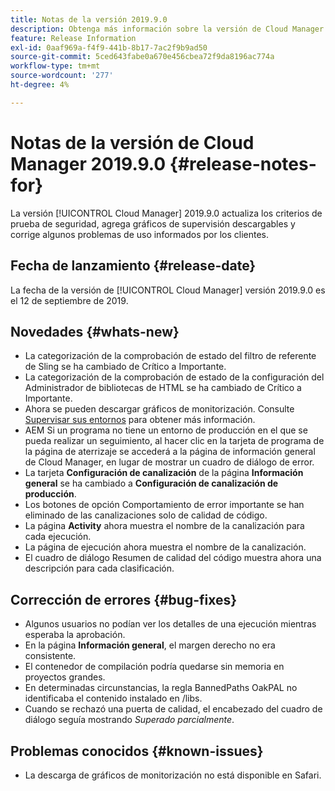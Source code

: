 ```yaml
---
title: Notas de la versión 2019.9.0
description: Obtenga más información sobre la versión de Cloud Manager 2019.9.0.
feature: Release Information
exl-id: 0aaf969a-f4f9-441b-8b17-7ac2f9b9ad50
source-git-commit: 5ced643fabe0a670e456cbea72f9da8196ac774a
workflow-type: tm+mt
source-wordcount: '277'
ht-degree: 4%

---
```


# Notas de la versión de Cloud Manager 2019.9.0 {#release-notes-for}

La versión [!UICONTROL Cloud Manager] 2019.9.0 actualiza los criterios de prueba de seguridad, agrega gráficos de supervisión descargables y corrige algunos problemas de uso informados por los clientes.

## Fecha de lanzamiento {#release-date}

La fecha de la versión de [!UICONTROL Cloud Manager] versión 2019.9.0 es el 12 de septiembre de 2019.

## Novedades {#whats-new}

* La categorización de la comprobación de estado del filtro de referente de Sling se ha cambiado de Crítico a Importante.
* La categorización de la comprobación de estado de la configuración del Administrador de bibliotecas de HTML se ha cambiado de Crítico a Importante.
* Ahora se pueden descargar gráficos de monitorización. Consulte [Supervisar sus entornos](/help/using/monitoring-environments.md) para obtener más información.
* AEM Si un programa no tiene un entorno de producción en el que se pueda realizar un seguimiento, al hacer clic en la tarjeta de programa de la página de aterrizaje se accederá a la página de información general de Cloud Manager, en lugar de mostrar un cuadro de diálogo de error.
* La tarjeta **Configuración de canalización** de la página **Información general** se ha cambiado a **Configuración de canalización de producción**.
* Los botones de opción Comportamiento de error importante se han eliminado de las canalizaciones solo de calidad de código.
* La página **Activity** ahora muestra el nombre de la canalización para cada ejecución.
* La página de ejecución ahora muestra el nombre de la canalización.
* El cuadro de diálogo Resumen de calidad del código muestra ahora una descripción para cada clasificación.

## Corrección de errores {#bug-fixes}

* Algunos usuarios no podían ver los detalles de una ejecución mientras esperaba la aprobación.
* En la página **Información general**, el margen derecho no era consistente.
* El contenedor de compilación podría quedarse sin memoria en proyectos grandes.
* En determinadas circunstancias, la regla BannedPaths OakPAL no identificaba el contenido instalado en /libs.
* Cuando se rechazó una puerta de calidad, el encabezado del cuadro de diálogo seguía mostrando *Superado parcialmente*.

## Problemas conocidos {#known-issues}

* La descarga de gráficos de monitorización no está disponible en Safari.
